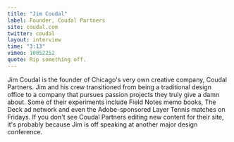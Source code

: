 ```yaml
---
title: "Jim Coudal"
label: Founder, Coudal Partners
site: coudal.com
twitter: coudal
layout: interview
time: "3:13"
vimeo: 10052252
quote: Rip something off.
---
```


Jim Coudal is the founder of Chicago's very own creative company, Coudal Partners. Jim and his crew transitioned from being a traditional design office to a company that pursues passion projects they truly give a damn about. Some of their experiments include Field Notes memo books, The Deck ad network and even the Adobe-sponsored Layer Tennis matches on Fridays. If you don't see Coudal Partners editing new content for their site, it's probably because Jim is off speaking at another major design conference.